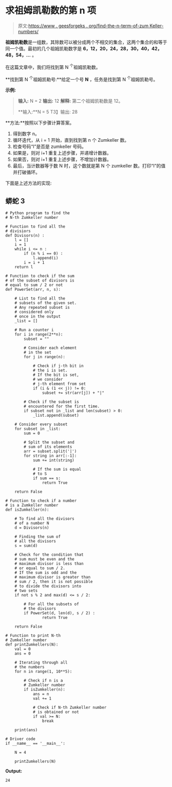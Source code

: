 # 求祖姆凯勒数的第 n 项

> 原文:[https://www . geesforgeks . org/find-the-n-term-of-zum Keller-numbers/](https://www.geeksforgeeks.org/find-the-nth-term-of-the-zumkeller-numbers/)

**祖姆凯勒数**是一组数，其除数可以被分成两个不相交的集合，这两个集合的和等于同一个值。最初的几个祖姆凯勒数字是 **6，12，20，24，28，30，40，42，48，54，…** 。

在这篇文章中，我们将找到第 N <sup>个</sup>祖姆凯勒数。

**找到第 N <sup>个</sup>祖姆凯勒号:**给定一个号 **N** ，任务是找到第 N <sup>个</sup>祖姆凯勒号。

**示例:**

> **输入:** N = 2
> **输出:** 12
> **解释:**
> 第二个祖姆凯勒数是 12。
> 
> **输入:**N = 5
> T3】输出: 28

**方法:**按照以下步骤计算答案。

1.  得到数字 n。
2.  循环迭代，从 i = 1 开始，直到找到第 n 个 Zumkeller 数。
3.  检查号码“I”是否是 zumkeller 号码。
4.  如果是，则对 i+1 重复上述步骤，并递增计数器。
5.  如果否，则对 i+1 重复上述步骤，不增加计数器。
6.  最后，当计数器等于数 N 时，这个数就是第 N 个 zumkeller 数。打印“I”的值并打破循环。

下面是上述方法的实现:

## 蟒蛇 3

```
# Python program to find the
# N-th Zumkeller number

# Function to find all the
# divisiors
def Divisors(n) : 
    l = []
    i = 1
    while i <= n : 
        if (n % i == 0) : 
            l.append(i)
        i = i + 1
    return l

# Function to check if the sum 
# of the subset of divisors is
# equal to sum / 2 or not
def PowerSet(arr, n, s): 

    # List to find all the 
    # subsets of the given set. 
    # Any repeated subset is 
    # considered only  
    # once in the output 
    _list = [] 

    # Run a counter i  
    for i in range(2**n): 
        subset = "" 

        # Consider each element 
        # in the set 
        for j in range(n): 

            # Check if j-th bit in 
            # the i is set.  
            # If the bit is set, 
            # we consider  
            # j-th element from set 
            if (i & (1 << j)) != 0: 
                subset += str(arr[j]) + "|"

        # Check if the subset is 
        # encountered for the first time. 
        if subset not in _list and len(subset) > 0: 
            _list.append(subset) 

    # Consider every subset 
    for subset in _list: 
        sum = 0

        # Split the subset and 
        # sum of its elements 
        arr = subset.split('|') 
        for string in arr[:-1]: 
            sum += int(string)

            # If the sum is equal
            # to S
            if sum == s:
                return True

    return False

# Function to check if a number 
# is a Zumkeller number
def isZumkeller(n):

    # To find all the divisors 
    # of a number N
    d = Divisors(n)

    # Finding the sum of
    # all the divisors
    s = sum(d)

    # Check for the condition that 
    # sum must be even and the 
    # maximum divisor is less than
    # or equal to sum / 2. 
    # If the sum is odd and the 
    # maximum divisor is greater than
    # sum / 2, then it is not possible 
    # to divide the divisors into 
    # two sets
    if not s % 2 and max(d) <= s / 2:

        # For all the subsets of
        # the divisors
        if PowerSet(d, len(d), s / 2) :
                return True

    return False

# Function to print N-th 
# Zumkeller number
def printZumkellers(N):
    val = 0
    ans = 0

    # Iterating through all
    # the numbers
    for n in range(1, 10**5):

        # Check if n is a 
        # Zumkeller number
        if isZumkeller(n):
            ans = n
            val += 1

            # Check if N-th Zumkeller number
            # is obtained or not
            if val >= N:
                break               

    print(ans)

# Driver code
if __name__ == '__main__':

    N = 4

    printZumkellers(N)
```

**Output:**

```
24

```